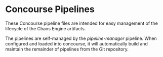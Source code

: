 # Concourse Pipelines

These Concourse pipeline files are intended for easy management of the lifecycle of the Chaos Engine artifacts.

The pipelines are self-managed by the *pipeline-manager* pipeline. When configured and loaded into concourse, it will automatically build and maintain the remainder of pipelines from the Git repository.